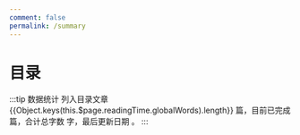 ```yaml
---
comment: false
permalink: /summary
---
```


# 目录

:::tip 数据统计
列入目录文章 {{Object.keys(this.$page.readingTime.globalWords).length}} 篇，目前已完成 <words type='finish' chapter='/' /> 篇，合计总字数 <words type='span' chapter='/' />  字，最后更新日期 <words type='updatedText' />。
:::

<GlobalTOC pages='/' :level='0' />
